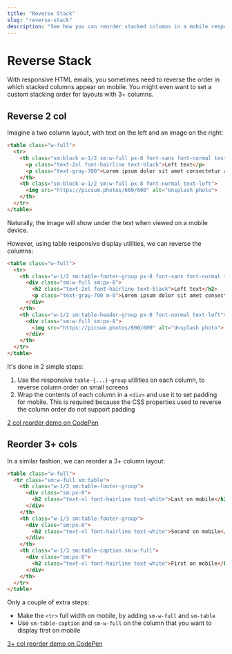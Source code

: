 ```yaml
---
title: "Reverse Stack"
slug: "reverse-stack"
description: "See how you can reorder stacked columns in a mobile responsive HTML email template with table layout CSS properties"
---
```


# Reverse Stack

With responsive HTML emails, you sometimes need to reverse the order in which stacked columns appear on mobile. You might even want to set a custom stacking order for layouts with 3+ columns.

## Reverse 2 col

Imagine a two column layout, with text on the left and an image on the right:

```html
<table class="w-full">
  <tr>
    <th class="sm:block w-1/2 sm:w-full px-8 font-sans font-normal text-left">
      <p class="text-2xl font-hairline text-black">Left text</p>
      <p class="text-gray-700">Lorem ipsum dolor sit amet consectetur adipisicing elit. Tempore aspernatur.</p>
    </th>
    <th class="sm:block w-1/2 sm:w-full px-8 font-normal text-left">
      <img src="https://picsum.photos/600/600" alt="Unsplash photo">
    </th>
  </tr>
</table>
```

Naturally, the image will show under the text when viewed on a mobile device.

However, using table responsive display utilities, we can reverse the columns:

```html
<table class="w-full">
  <tr>
    <th class="w-1/2 sm:table-footer-group px-8 font-sans font-normal text-left">
      <div class="sm:w-full sm:px-8">
        <h2 class="text-2xl font-hairline text-black">Left text</h2>
        <p class="text-gray-700 m-0">Lorem ipsum dolor sit amet consectetur adipisicing elit. Tempore aspernatur.</p>
      </div>
    </th>
    <th class="w-1/2 sm:table-header-group px-8 font-normal text-left">
      <div class="sm:w-full sm:px-8">
        <img src="https://picsum.photos/600/600" alt="Unsplash photo">
      </div>
    </th>
  </tr>
</table>
```

It's done in 2 simple steps:

1. Use the responsive `table-{...}-group` utilities on each column, to reverse column order on small screens
2. Wrap the contents of each column in a `<div>` and use it to set padding for mobile. This is required because the CSS properties used to reverse the column order do not support padding

<a href="https://codepen.io/maizzle/pen/dgpxbB?editors=1000" class="text-gradient-none rounded bg-gradient-l-ocean-light hover:bg-gradient-l-ocean-dark text-sm font-bold leading-full py-3 px-12 mt-4 inline-flex" target="_blank" rel="nofollow noopener"><span class="text-white">2 col reorder demo on CodePen</span></a>

## Reorder 3+ cols

In a similar fashion, we can reorder a 3+ column layout:

```html
<table class="w-full">
  <tr class="sm:w-full sm:table">
    <th class="w-1/3 sm:table-footer-group">
      <div class="sm:px-8">
        <h2 class="text-xl font-hairline text-white">Last on mobile</h2>
      </div>
    </th>
    <th class="w-1/3 sm:table-footer-group">
      <div class="sm:px-8">
        <h2 class="text-xl font-hairline text-white">Second on mobile</h2>
      </div>
    </th>
    <th class="w-1/3 sm:table-caption sm:w-full">
      <div class="sm:px-8">
        <h2 class="text-xl font-hairline text-white">First on mobile</h2>
      </div>
    </th>
  </tr>
</table>
```

Only a couple of extra steps:

- Make the `<tr>` full width on mobile, by adding `sm-w-full` and `sm-table`
- Use `sm-table-caption` and `sm-w-full` on the column that you want to display first on mobile

<a href="https://codepen.io/maizzle/pen/dgpxLp?editors=1000" class="text-gradient-none rounded bg-gradient-l-ocean-light hover:bg-gradient-l-ocean-dark text-sm font-bold leading-full py-3 px-12 mt-4 inline-flex" target="_blank" rel="nofollow noopener"><span class="text-white">3+ col reorder demo on CodePen</span></a>
